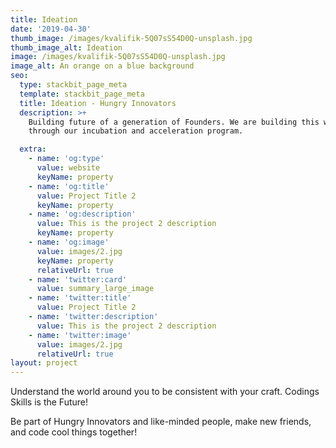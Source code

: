 ```yaml
---
title: Ideation
date: '2019-04-30'
thumb_image: /images/kvalifik-5Q07sS54D0Q-unsplash.jpg
thumb_image_alt: Ideation
image: /images/kvalifik-5Q07sS54D0Q-unsplash.jpg
image_alt: An orange on a blue background
seo:
  type: stackbit_page_meta
  template: stackbit_page_meta
  title: Ideation - Hungry Innovators
  description: >+
    Building future of a generation of Founders. We are building this work
    through our incubation and acceleration program.

  extra:
    - name: 'og:type'
      value: website
      keyName: property
    - name: 'og:title'
      value: Project Title 2
      keyName: property
    - name: 'og:description'
      value: This is the project 2 description
      keyName: property
    - name: 'og:image'
      value: images/2.jpg
      keyName: property
      relativeUrl: true
    - name: 'twitter:card'
      value: summary_large_image
    - name: 'twitter:title'
      value: Project Title 2
    - name: 'twitter:description'
      value: This is the project 2 description
    - name: 'twitter:image'
      value: images/2.jpg
      relativeUrl: true
layout: project
---
```

Understand the world around you to be consistent with your craft. Codings Skills is the Future!

Be part of Hungry Innovators and like-minded people, make new friends, and code cool things together!
